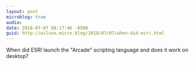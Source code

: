 ```yaml
---
layout: post
microblog: true
audio: 
date: 2018-07-07 08:17:46 -0500
guid: http://wilson.micro.blog/2018/07/07/when-did-esri.html
---
```

When did ESRI launch the "Arcade" scripting language and does it work on desktop?

